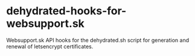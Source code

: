 # dehydrated-hooks-for-websupport.sk
Websupport.sk API hooks for the dehydrated.sh script for generation and renewal of letsencrypt certificates.
